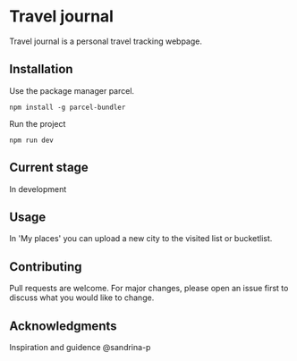 # Travel journal

Travel journal is a personal travel tracking webpage. 

## Installation

Use the package manager parcel.

```
npm install -g parcel-bundler
```

Run the project 

```
npm run dev
```

## Current stage
In development

## Usage

In 'My places' you can upload a new city to the visited list or bucketlist.

## Contributing
Pull requests are welcome. For major changes, please open an issue first to discuss what you would like to change.

## Acknowledgments 
Inspiration and guidence
@sandrina-p 
